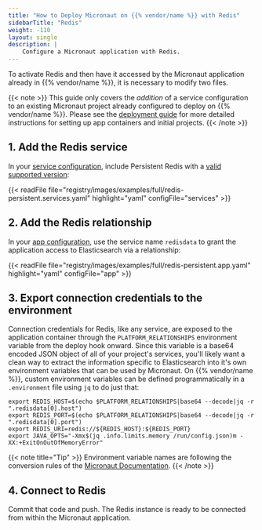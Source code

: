 ```yaml
---
title: "How to Deploy Micronaut on {{% vendor/name %}} with Redis"
sidebarTitle: "Redis"
weight: -110
layout: single
description: |
    Configure a Micronaut application with Redis.
---
```


To activate Redis and then have it accessed by the Micronaut application already in {{% vendor/name %}}, it is necessary to modify two files.

{{< note >}}
This guide only covers the *addition* of a service configuration to an existing Micronaut project already configured to deploy on {{% vendor/name %}}. Please see the [deployment guide](/guides/micronaut/deploy/_index.md) for more detailed instructions for setting up app containers and initial projects.
{{< /note >}}

## 1. Add the Redis service

In your [service configuration](/add-services/_index.md), include Persistent Redis with a [valid supported version](/add-services/redis.md#persistent-redis):

{{< readFile file="registry/images/examples/full/redis-persistent.services.yaml" highlight="yaml" configFile="services" >}}

## 2. Add the Redis relationship

In your [app configuration](/create-apps/app-reference/single-runtime-image.md), use the service name `redisdata` to grant the application access to Elasticsearch via a relationship:

{{< readFile file="registry/images/examples/full/redis-persistent.app.yaml" highlight="yaml" configFile="app" >}}

## 3. Export connection credentials to the environment

Connection credentials for Redis, like any service, are exposed to the application container through the `PLATFORM_RELATIONSHIPS` environment variable from the deploy hook onward. Since this variable is a base64 encoded JSON object of all of your project's services, you'll likely want a clean way to extract the information specific to Elasticsearch into it's own environment variables that can be used by Micronaut. On {{% vendor/name %}}, custom environment variables can be defined programmatically in a `.environment` file using `jq` to do just that:

```text
export REDIS_HOST=$(echo $PLATFORM_RELATIONSHIPS|base64 --decode|jq -r ".redisdata[0].host")
export REDIS_PORT=$(echo $PLATFORM_RELATIONSHIPS|base64 --decode|jq -r ".redisdata[0].port")
export REDIS_URI=redis://${REDIS_HOST}:${REDIS_PORT}
export JAVA_OPTS="-Xmx$(jq .info.limits.memory /run/config.json)m -XX:+ExitOnOutOfMemoryError"
```

{{< note title="Tip" >}}
Environment variable names are following the conversion rules of the [Micronaut Documentation](https://docs.micronaut.io/latest/guide/index.html).
{{< /note >}}

## 4. Connect to Redis

Commit that code and push. The Redis instance is ready to be connected from within the Micronaut application.
